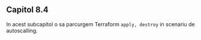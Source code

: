 ## Capitol 8.4

In acest subcapitol o sa parcurgem Terraform `apply, destroy` in scenariu de autoscalling.